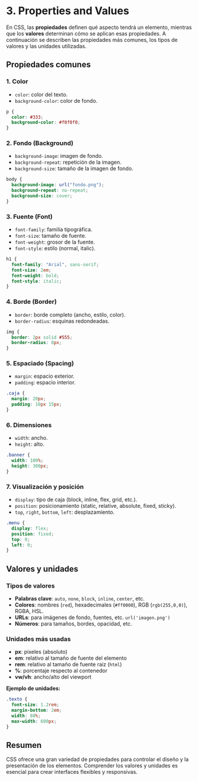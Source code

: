 # 3. Properties and Values

En CSS, las **propiedades** definen qué aspecto tendrá un elemento, mientras que los **valores** determinan cómo se aplican esas propiedades. A continuación se describen las propiedades más comunes, los tipos de valores y las unidades utilizadas.

## Propiedades comunes

### 1. Color

- `color`: color del texto.
- `background-color`: color de fondo.

```css
p {
  color: #333;
  background-color: #f0f0f0;
}
```

### 2. Fondo (Background)

- `background-image`: imagen de fondo.
- `background-repeat`: repetición de la imagen.
- `background-size`: tamaño de la imagen de fondo.

```css
body {
  background-image: url("fondo.png");
  background-repeat: no-repeat;
  background-size: cover;
}
```

### 3. Fuente (Font)

- `font-family`: familia tipográfica.
- `font-size`: tamaño de fuente.
- `font-weight`: grosor de la fuente.
- `font-style`: estilo (normal, italic).

```css
h1 {
  font-family: "Arial", sans-serif;
  font-size: 2em;
  font-weight: bold;
  font-style: italic;
}
```

### 4. Borde (Border)

- `border`: borde completo (ancho, estilo, color).
- `border-radius`: esquinas redondeadas.

```css
img {
  border: 2px solid #555;
  border-radius: 8px;
}
```

### 5. Espaciado (Spacing)

- `margin`: espacio exterior.
- `padding`: espacio interior.

```css
.caja {
  margin: 20px;
  padding: 10px 15px;
}
```

### 6. Dimensiones

- `width`: ancho.
- `height`: alto.

```css
.banner {
  width: 100%;
  height: 300px;
}
```

### 7. Visualización y posición

- `display`: tipo de caja (block, inline, flex, grid, etc.).
- `position`: posicionamiento (static, relative, absolute, fixed, sticky).
- `top`, `right`, `bottom`, `left`: desplazamiento.

```css
.menu {
  display: flex;
  position: fixed;
  top: 0;
  left: 0;
}
```

## Valores y unidades

### Tipos de valores

- **Palabras clave**: `auto`, `none`, `block`, `inline`, `center`, etc.
- **Colores**: nombres (`red`), hexadecimales (`#ff0000`), RGB (`rgb(255,0,0)`), RGBA, HSL.
- **URLs**: para imágenes de fondo, fuentes, etc. `url('imagen.png')`
- **Números**: para tamaños, bordes, opacidad, etc.

### Unidades más usadas

- **px**: píxeles (absoluto)
- **em**: relativo al tamaño de fuente del elemento
- **rem**: relativo al tamaño de fuente raíz (`html`)
- **%**: porcentaje respecto al contenedor
- **vw/vh**: ancho/alto del viewport

**Ejemplo de unidades:**

```css
.texto {
  font-size: 1.2rem;
  margin-bottom: 2em;
  width: 80%;
  max-width: 600px;
}
```

## Resumen

CSS ofrece una gran variedad de propiedades para controlar el diseño y la presentación de los elementos. Comprender los valores y unidades es esencial para crear interfaces flexibles y responsivas.
